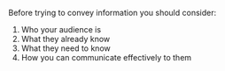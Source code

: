 Before trying to convey information you should consider:
1.  Who your audience is
2. What they already know
3. What they need to know
4. How you can communicate effectively to them